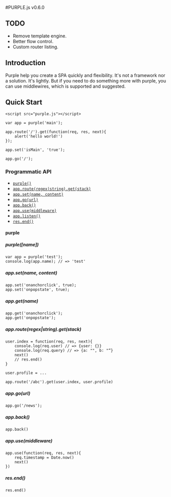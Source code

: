 #PURPLE.js v0.6.0

## TODO

* Remove template engine.
* Better flow control.
* Custom router listing.

## Introduction

Purple help you create a SPA quickly and flexibility. It's not a framework nor a solution. It's lightly.
But if you need to do something more with purple, you can use middlewires, which is supported and suggested.
    

## Quick Start

    <script src="purple.js"></script>

    var app = purple('main');

    app.route('/').get(function(req, res, next){
        alert('hello world!')
    });

    app.set('isMain', 'true');

    app.go('/');

### Programmatic API

* <code>[purple()](#purple)</code>
* <code>[app.route(regex|string).get(stack)]()</code>
* <code>[app.set(name, content)]()</code>
* <code>[app.go(url)]()</code>
* <code>[app.back()]()</code>
* <code>[app.use(middleware)]()</code>
* <code>[app.listen()]()</code>
* <code>[res.end()]()</code>


#### purple


##### purple([name])

    var app = purple('test');
    console.log(app.name); // => 'test'


##### app.set(name, content)

    app.set('onanchorclick', true);
    app.set('onpopstate', true);


##### app.get(name)

    app.get('onanchorclick');
    app.get('onpopstate');


##### app.route(regex|string).get(stack)

    user.index = function(req, res, next){
        console.log(req.user) // => {user: {}}
        console.log(req.query) // => {a: "", b: "“}
        next()
        // res.end()
    }

    user.profile = ...

    app.route('/abc').get(user.index, user.profile)

##### app.go(url)

    app.go('/news');

##### app.back()

    app.back()

##### app.use(middleware)

    app.use(function(req, res, next){
        req.timestamp = Date.now()
        next()
    })

##### res.end()

    res.end()


